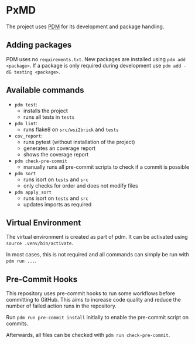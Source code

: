 # PxMD

The project uses [PDM](https://pdm-project.org/latest/) for its development and package handling.

## Adding packages

PDM uses no `requirements.txt`.
New packages are installed using `pdm add <package>`.
If a package is only required during development use `pdm add -dG testing <package>`.

## Available commands

- `pdm test`:
  - installs the project
  - runs all tests in `tests`
- `pdm lint`:
  - runs flake8 on `src/wsi2brick` and `tests`
- `cov_report`:
  - runs pytest (without installation of the project)
  - generates an coverage report
  - shows the coverage report
- `pdm check-pre-commit`
  - manually runs all pre-commit scripts to check if a commit is possible
- `pdm sort`
  - runs isort on `tests` and `src`
  - only checks for order and does not modify files
- `pdm apply_sort`
  - runs isort on `tests` and `src`
  - updates imports as required

## Virtual Environment

The virtual environment is created as part of pdm. It can be activated using `source .venv/bin/activate`.

In most cases, this is not required and all commands can simply be run with `pdm run ...`.

## Pre-Commit Hooks

This repository uses pre-commit hooks to run some workflows before committing to GitHub. This aims to increase code quality and reduce the number of failed action runs in the repository.

Run `pdm run pre-commit install` initially to enable the pre-commit script on commits.

Afterwards, all files can be checked with `pdm run check-pre-commit`.

